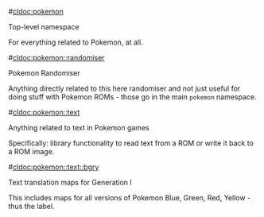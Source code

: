 #<cldoc:pokemon>

Top-level namespace

For everything related to Pokemon, at all.

#<cldoc:pokemon::randomiser>

Pokemon Randomiser

Anything directly related to this here randomiser and not just useful for doing stuff with Pokemon ROMs - those go in the main `pokemon` namespace.

#<cldoc:pokemon::text>

Anything related to text in Pokemon games

Specifically: library functionality to read text from a ROM or write it back to a ROM image.

#<cldoc:pokemon::text::bgry>

Text translation maps for Generation I

This includes maps for all versions of Pokemon Blue, Green, Red, Yellow - thus the label.

